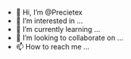 - 👋 Hi, I’m @Precietex
- 👀 I’m interested in ...
- 🌱 I’m currently learning ...
- 💞️ I’m looking to collaborate on ...
- 📫 How to reach me ...

<!---
Precietex/Precietex is a ✨ special ✨ repository because its `README.md` (this file) appears on your GitHub profile.
You can click the Preview link to take a look at your changes.
--->
